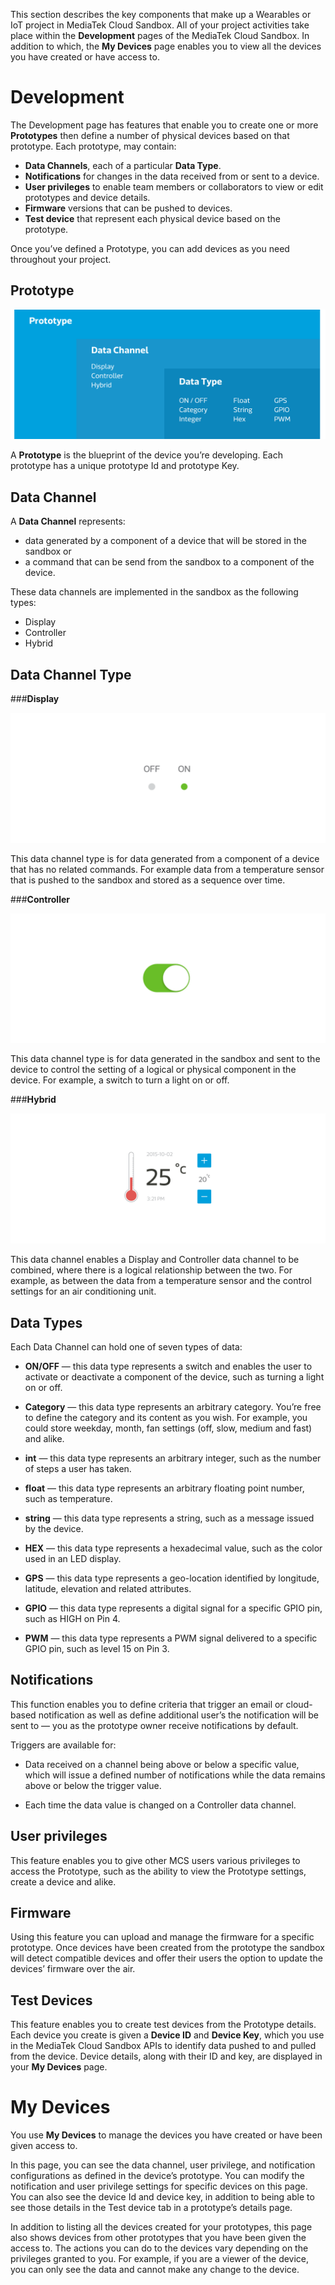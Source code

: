 This section describes the key components that make up a Wearables or IoT project in MediaTek Cloud Sandbox. All of your project activities take place within the **Development** pages of the MediaTek Cloud Sandbox. In addition to which, the **My Devices** page enables you to view all the devices you have created or have access to.

# **Development**

The Development page has features that enable you to create one or more **Prototypes** then define a number of physical devices based on that prototype. Each prototype, may contain:


- **Data Channels**, each of a particular **Data Type**.
- **Notifications** for changes in the data received from or sent to a device.
- **User privileges** to enable team members or collaborators to view or edit prototypes and device details.
- **Firmware** versions that can be pushed to devices.
- **Test device** that represent each physical device based on the prototype.

Once you’ve defined a Prototype, you can add devices as you need throughout your project.

## **Prototype**


![](../images/key_concept/img_key_concepts_01.png)

A **Prototype** is the blueprint of the device you’re developing. Each prototype has a unique prototype Id and prototype Key.

## **Data Channel**

A **Data Channel** represents:
- data generated by a component of a device that will be stored in the sandbox or
- a command that can be send from the sandbox to a component of the device.

These data channels are implemented in the sandbox as the following types:
- Display
- Controller
- Hybrid

## **Data Channel Type**

###**Display**

![](../images/key_concept/img_key_concepts_dc_01.png)

This data channel type is for data generated from a component of a device that has no related commands. For example data from a temperature sensor that is pushed to the sandbox and stored as a sequence over time.


###**Controller**

![](../images/key_concept/img_key_concepts_dc_02.png)

This data channel type is for data generated in the sandbox and sent to the device to control the setting of a logical or physical component in the device. For example, a switch to turn a light on or off.


###**Hybrid**

![](../images/key_concept/img_key_concepts_dc_03.png)

This data channel enables a Display and Controller data channel to be combined, where there is a logical relationship between the two. For example, as between the data from a temperature sensor and the control settings for an air conditioning unit.


## **Data Types**




Each Data Channel can hold one of seven types of data:

- **ON/OFF** — this data type represents a switch and enables the user to activate or deactivate a component of the device, such as turning a light on or off.

- **Category** — this data type represents an arbitrary category. You’re free to define the category and its content as you wish. For example, you could store weekday, month, fan settings (off, slow, medium and fast) and alike.

- **int** — this data type represents an arbitrary integer, such as the number of steps a user has taken.

- **float** — this data type represents an arbitrary floating point number, such as temperature.

- **string** — this data type represents a string, such as a message issued by the device.

- **HEX** — this data type represents a hexadecimal value, such as the color used in an LED display.

- **GPS** — this data type represents a geo-location identified by longitude, latitude, elevation and related attributes.

- **GPIO** — this data type represents a digital signal for a specific GPIO pin, such as HIGH on Pin 4.

- **PWM** — this data type represents a PWM signal delivered to a specific GPIO pin, such as level 15 on Pin 3.


## **Notifications**




This function enables you to define criteria that trigger an email or cloud-based notification as well as define additional user’s the notification will be sent to — you as the prototype owner receive notifications by default.

Triggers are available for:

- Data received on a channel being above or below a specific value, which will issue a defined number of notifications while the data remains above or below the trigger value.

- Each time the data value is changed on a Controller data channel.


## **User privileges**

This feature enables you to give other MCS users various privileges to access the Prototype, such as the ability to view the Prototype settings, create a device and alike.


## **Firmware**

Using this feature you can upload and manage the firmware for a specific prototype. Once devices have been created from the prototype the sandbox will detect compatible devices and offer their users the option to update the devices’ firmware over the air.

## **Test Devices**

This feature enables you to create test devices from the Prototype details. Each device you create is given a **Device ID** and **Device Key**, which you use in the MediaTek Cloud Sandbox APIs to identify data pushed to and pulled from the device. Device details, along with their ID and key, are displayed in your **My Devices** page.


# **My Devices**

You use **My Devices** to manage the devices you have created or have been given access to.

In this page, you can see the data channel, user privilege, and notification configurations as defined in the device’s prototype. You can modify the notification and user privilege settings for specific devices on this page. You can also see the device Id and device key, in addition to being able to see those details in the Test device tab in a prototype’s details page.

In addition to listing all the devices created for your prototypes, this page also shows devices from other prototypes that you have been given the access to. The actions you can do to the devices vary depending on the privileges granted to you. For example, if you are a viewer of the device, you can only see the data and cannot make any change to the device.

